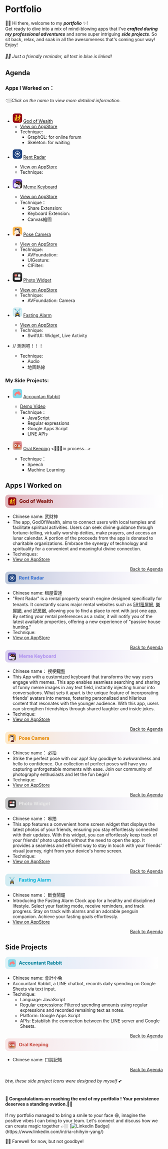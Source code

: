 # Portfolio
👋🏻 Hi there, welcome to my _**portfolio**_ ✨!  
Get ready to dive into a mix of mind-blowing apps that I've _**crafted during my professional adventures**_ and some super intriguing _**side projects**_. So sit back, relax, and soak in all the awesomeness that's coming your way! Enjoy!
###### 🫶🏻 Just a friendly reminder, all text in blue is linked!

## Agenda
### Apps I Worked on：
###### 👇🏼Click on the name to view more detailed information.
- <img src="images/godofwealth_icon.png" id="god-of-wealth-icon" alt="Logo" width="30" height="30"> [God of Wealth](#god-of-wealth)
  - [View on AppStore](https://apps.apple.com/tw/app/武財神-求好運免出門/id1477019338)
  - Technique:
    - GraphQL: for online forum
    - Skeleton: for waiting 
    
* <img src="images/rentRadar_icon.png" id="rent-radar-icon" width="30" height="30">  [Rent Radar](#rent-radar)
  - [View on AppStore](https://apps.apple.com/tw/app/租屋雷達-租房就是快-含fb社團-租屋網租屋/id1557423528)
  - Technique: 
 
* <img src="images/sogan_icon.png" id="sogan-icon" alt="Logo" width="30" height="30">  [Meme Keyboard](#meme-keyboard)
  - [View on AppStore](https://apps.apple.com/tw/app/搜梗-meme梗圖鍵盤/id1611675156)
  - Technique：
    - Share Extension:
    - Keyboard Extension:
    - Canvas繪圖
  
* <img src="images/poseCamera_icon.png" id="pose-camera-icon" alt="Logo" width="30" height="30">  [Pose Camera](#pose-camera)
  - [View on AppStore](https://apps.apple.com/tw/app/必拍-姿勢照相機/id1606833478)
  - Technique: 
    - AVFoundation: 
    - UIGesture:
    - CIFilter: 
  
* <img src="images/showpop_icon.png" id="showpop-icon" alt="Logo" width="30" height="30">  [Photo Widget](#photo-widget)
  - [View on AppStore](https://apps.apple.com/th/app/咻拍-情侶-朋友-閨蜜必備的社交widget-app/id1606833799)
  - Technique: 
    - AVFoundation: Camera
  
* <img src="images/fasting_icon.png" id="fasting-icon" alt="Logo" width="30" height="30">  [Fasting Alarm](#fasting-alarm)
  - [View on AppStore](https://apps.apple.com/tw/app/168斷食鬧鐘/id6444712791)
  - Technique: 
    - SwiftUI: Widget, Live Activity

* // 測測吧！！！
  - Technique:
    - Audio
    - 地圖路線

### My Side Projects:
* <img src="images/accountantRabbit_icon.png" alt="Logo" width="30" height="30"> [Accountan Rabbit](#accountant-rabbit)
  - [Demo Video](https://drive.google.com/file/d/1fRSM1woMzidByCOn2qTZEWiQyyJZ1HZU/view)
  - Technique：
    - JavaScript
    - Regular expressions
    - Google Apps Script
    - LINE APIs
  
* <img src="images/oralKeeping_icon.png" alt="Logo" width="30" height="30"> [Oral Keeping](#oral-keeping) <🏃🏻‍♀️in process...>
  - Technique：
    - Speech
    - Machine Learning

## Apps I Worked on

<img src="images/deco/godOfWealth_banner.png" id="god-of-wealth" height=auto width= auto max-height="40" max-width="484" >

- Chinese name: 武財神 
- The app, GodOfWealth, aims to connect users with local temples and facilitate spiritual activities. Users can seek divine guidance through fortune-telling, virtually worship deities, make prayers, and access an lunar calendar. A portion of the proceeds from the app is donated to charitable organizations. Embrace the synergy of technology and spirituality for a convenient and meaningful divine connection.
- Techniques:
- [View on AppStore](https://apps.apple.com/tw/app/武財神-求好運免出門/id1477019338)

<div align="right">
  <a href="#god-of-wealth-icon">Back to Agenda</a>
</div>

<img src="images/deco/rentRadar_banner.png" id="rent-radar" height="40">

- Chinese name: 租屋雷達
- "Rent Radar" is a rental property search engine designed specifically for tenants. It constantly scans major rental websites such as [591租屋網](https://www.591.com.tw), [樂屋網](https://www.rakuya.com.tw), and [好房網](https://www.housefun.com.tw), allowing you to find a place to rent with just one app. By setting your rental preferences as a radar, it will notify you of the latest available properties, offering a new experience of "passive house hunting."
- Technique:
- [View on AppStore](https://apps.apple.com/tw/app/租屋雷達-租房就是快-含fb社團-租屋網租屋/id1557423528)
<div align="right">
  <a href="#rent-radar-icon">Back to Agenda</a>
</div>

<img src="images/deco/memeKeyboard_banner.png" id="meme-keyboard" height="40">

- Chinese name： 搜梗鍵盤
- This App with a customized keyboard that transforms the way users engage with memes. This app enables seamless searching and sharing of funny meme images in any text field, instantly injecting humor into conversations. What sets it apart is the unique feature of incorporating friends' avatars into memes, fostering personalized and hilarious content that resonates with the younger audience. With this app, users can strengthen friendships through shared laughter and inside jokes.
- Technique:
- [View on AppStore](https://apps.apple.com/tw/app/搜梗-meme梗圖鍵盤/id1611675156)
<div align="right">
  <a href="#sogan-icon">Back to Agenda</a>
</div>

<img src="images/deco/poseCamera_banner.png" id="pose-camera" height="40">

- Chinese name： 必拍
- Strike the perfect pose with our app! Say goodbye to awkwardness and hello to confidence. Our collection of perfect poses will have you capturing unforgettable moments with ease. Join our community of photography enthusiasts and let the fun begin!
- Technique:
- [View on AppStore](https://apps.apple.com/tw/app/必拍-姿勢照相機/id1606833478)
<div align="right">
  <a href="#pose-camera-icon">Back to Agenda</a>
</div>

<img src="images/deco/photoWidget_banner.png" id="photo-widget" height="40">

- Chinese name： 咻拍
- This app features a convenient home screen widget that displays the latest photos of your friends, ensuring you stay effortlessly connected with their updates. With this widget, you can effortlessly keep track of your friends' photo updates without the need to open the app. It provides a seamless and efficient way to stay in touch with your friends' visual journey, right from your device's home screen.
- Technique:
- [View on AppStore](https://apps.apple.com/th/app/咻拍-情侶-朋友-閨蜜必備的社交widget-app/id1606833799)
<div align="right">
  <a href="#showpop-icon">Back to Agenda</a>
</div>

<img src="images/deco/fasting_banner.png" id="fasting-alarm" height="40">

- Chinese name： 斷食鬧鐘
- Introducing the Fasting Alarm Clock app for a healthy and disciplined lifestyle. Select your fasting mode, receive reminders, and track progress. Stay on track with alarms and an adorable penguin companion. Achieve your fasting goals effortlessly.
- [View on AppStore](https://apps.apple.com/tw/app/168斷食鬧鐘/id6444712791)
<div align="right">
  <a href="#fasting-icon">Back to Agenda</a>
</div>

## Side Projects

<img src="images/deco/accountantRabbit_banner.png" id="accountant-rabbit" height="40">

- Chinese name: 會計小兔
- Accountant Rabbit, a LINE chatbot, records daily spending on Google Sheets via text input.
- Technique:
  - Language: JavaScript
  - Regular expressions: Filtered spending amounts using regular expressions and recorded remaining text as notes.
  - Platform: Google Apps Script
  - APIs: Establish the connection between the LINE server and Google Sheets.
<div align="right">
  <a href="#my-side-projects">Back to Agenda</a>
</div>

<img src="images/deco/oralKeeping_banner.png" id="oral-keeping" height="40">

- Chinese name: 口說記帳
<div align="right">
  <a href="#my-side-projects">Back to Agenda</a>
</div>

###### btw, these side project icons were designed by myself 💕

# 
#### 🎉 Congratulations on reaching the end of my portfolio ! Your persistence deserves a standing ovation.👏🏼  
If my portfolio managed to bring a smile to your face 😆, imagine the positive vibes I can bring to your team. Let's connect and discuss how we can create magic together 👉🏼 [![Linkedin Badge](https://img.shields.io/badge/-Ria_(chih_yin)_Yang-blue?style=flat-square&logo=Linkedin&logoColor=white&link=https://www.linkedin.com/in/ria-chihyin-yang/)](https://www.linkedin.com/in/ria-chihyin-yang/)  

🙌🏼 Farewell for now, but not goodbye!


